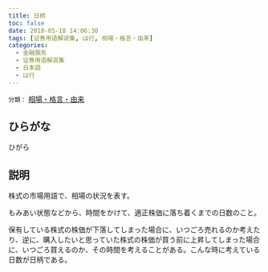 ```yaml
---
title: 日柄
toc: false
date: 2018-05-18 14:06:30
tags: [证券用语解说集, は行, 相場・格言・由来]
categories:
  - 金融服务
  - 证券用语解说集
  - 日本語
  - は行
---
```


`分類：` [相場・格言・由来](/tags/相場・格言・由来/)

## ひらがな

ひがら

## 説明

株式の市場用語で、相場の状況を表す。

もみあい状態などから、時間をかけて、適正株価に落ち着くまでの日数のこと。

保有している株式の株価が下落してしまった場合に、いつごろ売れるのか考えたり、逆に、購入したいと思っていた株式の株価が買う前に上昇してしまった場合に、いつごろ買えるのか、その時間を考えることがある。こんな時に考えている日数が日柄である。
